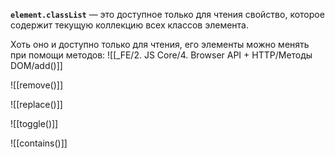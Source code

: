 **`element.classList`** — это доступное только для чтения свойство, которое содержит текущую коллекцию всех классов элемента.

Хоть оно и доступно только для чтения, его элементы можно менять при помощи методов:
![[_FE/2. JS Core/4. Browser API + HTTP/Методы DOM/add()]]

![[remove()]]

![[replace()]]

![[toggle()]]

![[contains()]]
